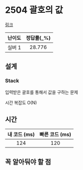 # 2504 괄호의 값

[링크](https://www.acmicpc.net/problem/2504)

| 난이도  | 정답률(\_%) |
| :-----: |:--------:|
| 실버 1 |  28.776  |

## 설계

### Stack
입력받은 괄호를 통해서 값을 구하는 문제

시간 복잡도 O(N)

## 시간

| 내 코드 (ms) | 빠른 코드 (ms) |
|:---------:|:----------:|
|    124    |    120     |

## 꼭 알아둬야 할 점

